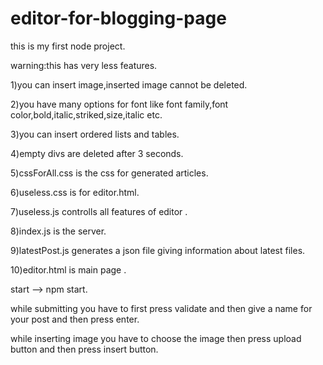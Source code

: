 # editor-for-blogging-page
this is my first node project.

warning:this has very less features. 

1)you can insert image,inserted image cannot be deleted.

2)you have many options for font like font family,font color,bold,italic,striked,size,italic etc.

3)you can insert ordered lists and tables.

4)empty divs are deleted after 3 seconds.

5)cssForAll.css is the css for generated articles.

6)useless.css is for editor.html.

7)useless.js controlls all features of editor .

8)index.js is the server.

9)latestPost.js generates a json file giving information about latest files.

10)editor.html is main page .

start --> npm start.

while submitting you have to first press validate and then give a name for your post and then press enter.

while inserting image you have to choose the image then press upload button and then press insert button.

